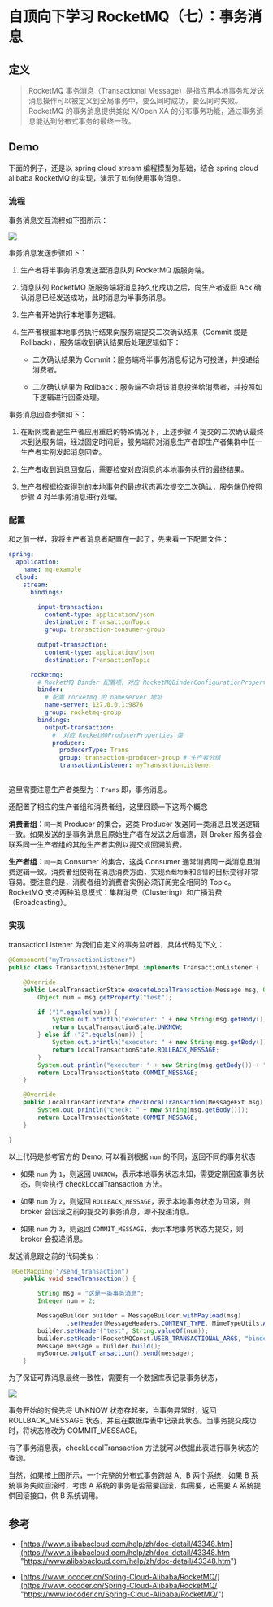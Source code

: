 # 自顶向下学习 RocketMQ（七）：事务消息

## 定义

> RocketMQ 事务消息（Transactional Message）是指应用本地事务和发送消息操作可以被定义到全局事务中，要么同时成功，要么同时失败。RocketMQ 的事务消息提供类似 X/Open XA 的分布事务功能，通过事务消息能达到分布式事务的最终一致。

## Demo

下面的例子，还是以 spring cloud stream 编程模型为基础，结合 spring cloud alibaba RocketMQ 的实现，演示了如何使用事务消息。

### 流程

事务消息交互流程如下图所示：

![](https://tva1.sinaimg.cn/large/008i3skNly1gy8lci85hdj31id0ggq4r.jpg)

事务消息发送步骤如下：

1.  生产者将半事务消息发送至消息队列 RocketMQ 版服务端。

2.  消息队列 RocketMQ 版服务端将消息持久化成功之后，向生产者返回 Ack 确认消息已经发送成功，此时消息为半事务消息。

3.  生产者开始执行本地事务逻辑。

4.  生产者根据本地事务执行结果向服务端提交二次确认结果（Commit 或是 Rollback），服务端收到确认结果后处理逻辑如下：

    *   二次确认结果为 Commit：服务端将半事务消息标记为可投递，并投递给消费者。

    *   二次确认结果为 Rollback：服务端不会将该消息投递给消费者，并按照如下逻辑进行回查处理。

事务消息回查步骤如下：

1.  在断网或者是生产者应用重启的特殊情况下，上述步骤 4 提交的二次确认最终未到达服务端，经过固定时间后，服务端将对消息生产者即生产者集群中任一生产者实例发起消息回查。

2.  生产者收到消息回查后，需要检查对应消息的本地事务执行的最终结果。

3.  生产者根据检查得到的本地事务的最终状态再次提交二次确认，服务端仍按照步骤 4 对半事务消息进行处理。

### 配置

和之前一样，我将生产者消息者配置在一起了，先来看一下配置文件：

```yaml
spring:
  application:
    name: mq-example
  cloud:
    stream:
      bindings:

        input-transaction:
          content-type: application/json
          destination: TransactionTopic
          group: transaction-consumer-group
       
        output-transaction:
          content-type: application/json
          destination: TransactionTopic

      rocketmq:
        # RocketMQ Binder 配置项，对应 RocketMQBinderConfigurationProperties 类
        binder:
          # 配置 rocketmq 的 nameserver 地址
          name-server: 127.0.0.1:9876
          group: rocketmq-group
        bindings:
          output-transaction:
            #  对应 RocketMQProducerProperties 类
            producer:
              producerType: Trans
              group: transaction-producer-group # 生产者分组
              transactionListener: myTransactionListener
         

```

这里需要注意生产者类型为：`Trans` 即，事务消息。

还配置了相应的生产者组和消费者组，这里回顾一下这两个概念

**消费者组：**`同一类` Producer 的集合，这类 Producer 发送同一类消息且发送逻辑一致。如果发送的是事务消息且原始生产者在发送之后崩溃，则 Broker 服务器会联系同一生产者组的其他生产者实例以提交或回溯消费。

**生产者组：**`同一类` Consumer 的集合，这类 Consumer 通常消费同一类消息且消费逻辑一致。消费者组使得在消息消费方面，实现`负载均衡`和`容错`的目标变得非常容易。要注意的是，消费者组的消费者实例必须订阅完全相同的 Topic。RocketMQ 支持两种消息模式：集群消费（Clustering）和广播消费（Broadcasting）。

### 实现

transactionListener 为我们自定义的事务监听器，具体代码见下文：

```java
@Component("myTransactionListener")
public class TransactionListenerImpl implements TransactionListener {

    @Override
    public LocalTransactionState executeLocalTransaction(Message msg, Object arg) {
        Object num = msg.getProperty("test");

        if ("1".equals(num)) {
            System.out.println("executer: " + new String(msg.getBody()) + " unknown");
            return LocalTransactionState.UNKNOW;
        } else if ("2".equals(num)) {
            System.out.println("executer: " + new String(msg.getBody()) + " rollback");
            return LocalTransactionState.ROLLBACK_MESSAGE;
        }
        System.out.println("executer: " + new String(msg.getBody()) + " commit");
        return LocalTransactionState.COMMIT_MESSAGE;
    }

    @Override
    public LocalTransactionState checkLocalTransaction(MessageExt msg) {
        System.out.println("check: " + new String(msg.getBody()));
        return LocalTransactionState.COMMIT_MESSAGE;
    }

}

```

以上代码是参考官方的 Demo, 可以看到根据 `num` 的不同，返回不同的事务状态

*   如果 `num` 为 `1`，则返回 `UNKNOW`，表示本地事务状态未知，需要定期回查事务状态，则会执行 checkLocalTransaction 方法。

*   如果 `num` 为 `2`，则返回 `ROLLBACK_MESSAGE`，表示本地事务状态为回滚，则 broker 会回滚之前的提交的事务消息，即不投递消息。

*   如果 `num` 为 `3`，则返回 `COMMIT_MESSAGE`，表示本地事务状态为提交，则 broker 会投递消息。

发送消息跟之前的代码类似：

```java
 @GetMapping("/send_transaction")
    public void sendTransaction() {

        String msg = "这是一条事务消息";
        Integer num = 2;

        MessageBuilder builder = MessageBuilder.withPayload(msg)
                .setHeader(MessageHeaders.CONTENT_TYPE, MimeTypeUtils.APPLICATION_JSON);
        builder.setHeader("test", String.valueOf(num));
        builder.setHeader(RocketMQConst.USER_TRANSACTIONAL_ARGS, "binder");
        Message message = builder.build();
        mySource.outputTransaction().send(message);
    }
```

为了保证可靠消息最终一致性，需要有一个数据库表记录事务状态，

![](https://tva1.sinaimg.cn/large/008i3skNly1gy8ol2kum3j30u00hajt8.jpg)

事务开始的时候先将 UNKNOW 状态存起来，当事务异常时，返回 ROLLBACK\_MESSAGE 状态，并且在数据库表中记录此状态。当事务提交成功时，将状态修改为 COMMIT\_MESSAGE。

有了事务消息表，checkLocalTransaction 方法就可以依据此表进行事务状态的查询。

当然，如果按上图所示，一个完整的分布式事务跨越 A、B 两个系统，如果 B 系统事务失败回滚时，考虑 A 系统的事务是否需要回滚，如需要，还需要 A 系统提供回滚接口，供 B 系统调用。

## 参考

*   [https://www.alibabacloud.com/help/zh/doc-detail/43348.htm](https://www.alibabacloud.com/help/zh/doc-detail/43348.htm "https://www.alibabacloud.com/help/zh/doc-detail/43348.htm")

*   [https://www.iocoder.cn/Spring-Cloud-Alibaba/RocketMQ/](https://www.iocoder.cn/Spring-Cloud-Alibaba/RocketMQ/ "https://www.iocoder.cn/Spring-Cloud-Alibaba/RocketMQ/")
